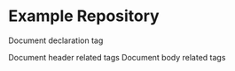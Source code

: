 # Example Repository
Document declaration tag
<html>
 <head>
 Document header related tags
 </head>
 <body>
 Document body related tags
 </body>
</html>

